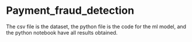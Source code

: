 # Payment_fraud_detection
The csv file is the dataset, the python file is the code for the ml model, and the python notebook have all results obtained.

